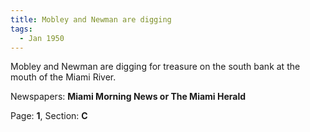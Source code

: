 ```yaml
---  
title: Mobley and Newman are digging  
tags:  
  - Jan 1950  
---  
```

  
Mobley and Newman are digging for treasure on the south bank at the mouth of the Miami River.  
  
Newspapers: **Miami Morning News or The Miami Herald**  
  
Page: **1**, Section: **C** 
